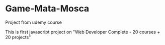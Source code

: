 # Game-Mata-Mosca
Project from udemy course

This is first javascript project on "Web Developer Complete - 20 courses + 20 projects"

